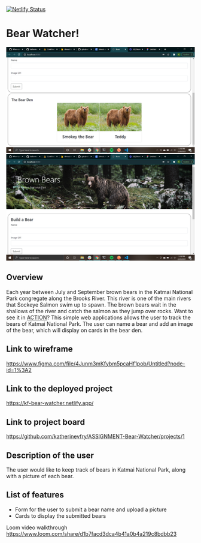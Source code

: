 [![Netlify Status](https://api.netlify.com/api/v1/badges/929cf2ea-70a1-43dd-9610-f9af8b95179d/deploy-status)](https://app.netlify.com/sites/kf-bear-watcher/deploys)
# Bear Watcher!
![screenshot](https://github.com/katherinevfry/ASSIGNMENT-Bear-Watcher/blob/main/src/images/Screenshot%20(27).png)
![screenshot](https://github.com/katherinevfry/ASSIGNMENT-Bear-Watcher/blob/main/src/images/Screenshot%20(28).png)
## Overview
Each year between July and September brown bears in the Katmai National Park congregate along the Brooks River.  This river is one of the main rivers that Sockeye Salmon swim up to spawn.  The brown bears wait in the shallows of the river and catch the salmon as they jump over rocks.  Want to see it in [ACTION](https://explore.org/livecams/brown-bears/brown-bear-salmon-cam-brooks-falls)? This simple web applications allows the user to track the bears of Katmai National Park. The user can name a bear and add an image of the bear, which will display on cards in the bear den.
## Link to wireframe
https://www.figma.com/file/4Junm3mKfybm5pcaHf1pob/Untitled?node-id=1%3A2
## Link to the deployed project 
https://kf-bear-watcher.netlify.app/
## Link to project board
https://github.com/katherinevfry/ASSIGNMENT-Bear-Watcher/projects/1
## Description of the user
The user would like to keep track of bears in Katmai National Park, along with a picture of each bear.
## List of features 
- Form for the user to submit a bear name and upload a picture
- Cards to display the submitted bears

 Loom video walkthrough
https://www.loom.com/share/d1b7facd3dca4b41a0b4a219c8bdbb23
